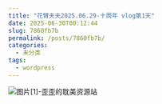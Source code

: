 ```yaml
---
title: "花臂夫夫2025.06.29-十周年 vlog第1天"
date: 2025-06-30T00:12:44
slug: 7860fb7b
permalink: /posts/7860fb7b/
categories:
  - 未分类
tags:
  - wordpress
---
```


![图片[1]-歪歪的耽美资源站](/images/wp/7860fb7b-b31639ed.jpg)
